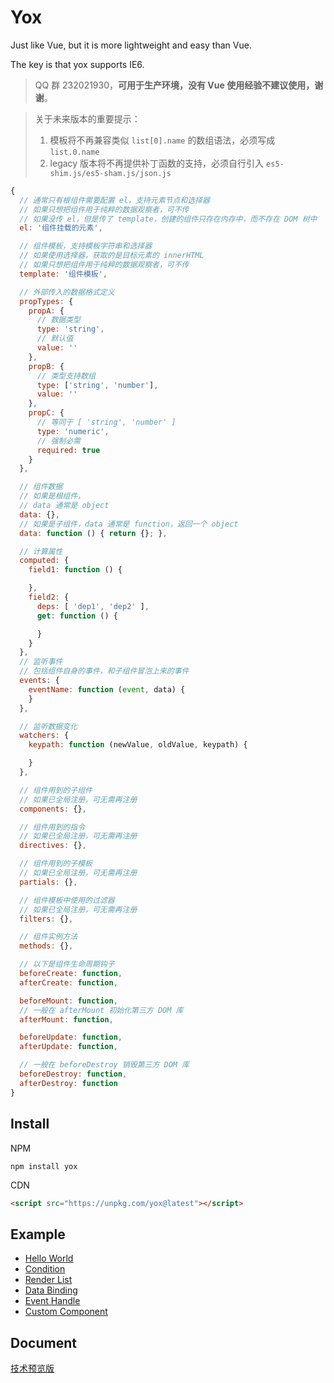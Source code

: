 # Yox

Just like Vue, but it is more lightweight and easy than Vue.

The key is that yox supports IE6.

> QQ 群 232021930，**可用于生产环境，没有 Vue 使用经验不建议使用，谢谢**。

> 关于未来版本的重要提示：
> 1. 模板将不再兼容类似 `list[0].name` 的数组语法，必须写成 `list.0.name`
> 2. legacy 版本将不再提供补丁函数的支持，必须自行引入 `es5-shim.js/es5-sham.js/json.js`

```js
{
  // 通常只有根组件需要配置 el，支持元素节点和选择器
  // 如果只想把组件用于纯粹的数据观察者，可不传
  // 如果没传 el，但是传了 template，创建的组件只存在内存中，而不存在 DOM 树中
  el: '组件挂载的元素',

  // 组件模板，支持模板字符串和选择器
  // 如果使用选择器，获取的是目标元素的 innerHTML
  // 如果只想把组件用于纯粹的数据观察者，可不传
  template: '组件模板',

  // 外部传入的数据格式定义
  propTypes: {
    propA: {
      // 数据类型
      type: 'string',
      // 默认值
      value: ''
    },
    propB: {
      // 类型支持数组
      type: ['string', 'number'],
      value: ''
    },
    propC: {
      // 等同于 [ 'string', 'number' ]
      type: 'numeric',
      // 强制必需
      required: true
    }
  },

  // 组件数据
  // 如果是根组件，
  // data 通常是 object
  data: {},
  // 如果是子组件，data 通常是 function，返回一个 object
  data: function () { return {}; },

  // 计算属性
  computed: {
    field1: function () {

    },
    field2: {
      deps: [ 'dep1', 'dep2' ],
      get: function () {

      }
    }
  },
  // 监听事件
  // 包括组件自身的事件，和子组件冒泡上来的事件
  events: {
    eventName: function (event, data) {
    }
  },

  // 监听数据变化
  watchers: {
    keypath: function (newValue, oldValue, keypath) {

    }
  },

  // 组件用到的子组件
  // 如果已全局注册，可无需再注册
  components: {},

  // 组件用到的指令
  // 如果已全局注册，可无需再注册
  directives: {},

  // 组件用到的子模板
  // 如果已全局注册，可无需再注册
  partials: {},

  // 组件模板中使用的过滤器
  // 如果已全局注册，可无需再注册
  filters: {},

  // 组件实例方法
  methods: {},

  // 以下是组件生命周期钩子
  beforeCreate: function,
  afterCreate: function,

  beforeMount: function,
  // 一般在 afterMount 初始化第三方 DOM 库
  afterMount: function,

  beforeUpdate: function,
  afterUpdate: function,

  // 一般在 beforeDestroy 销毁第三方 DOM 库
  beforeDestroy: function,
  afterDestroy: function
}
```

## Install

NPM

```shell
npm install yox
```

CDN

```html
<script src="https://unpkg.com/yox@latest"></script>
```

## Example

* [Hello World](https://jsfiddle.net/musicode/coLxry2w/)
* [Condition](https://jsfiddle.net/musicode/5pq2kmo8/6/)
* [Render List](https://jsfiddle.net/musicode/1kewyatu/)
* [Data Binding](https://jsfiddle.net/musicode/u1kj5vyL/)
* [Event Handle](https://jsfiddle.net/musicode/2hpLnoz5/)
* [Custom Component](https://jsfiddle.net/musicode/3jx6x8e1/)

## Document

[技术预览版](https://musicode.gitbooks.io/yox)
